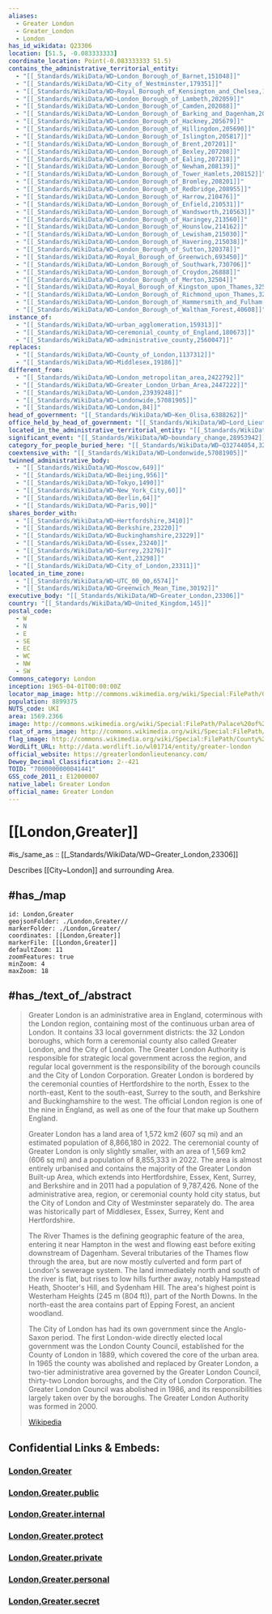 ```yaml
---
aliases:
  - Greater London
  - Greater_London
  - London
has_id_wikidata: Q23306
location: [51.5, -0.083333333] 
coordinate_location: Point(-0.083333333 51.5)
contains_the_administrative_territorial_entity:
  - "[[_Standards/WikiData/WD~London_Borough_of_Barnet,151048]]"
  - "[[_Standards/WikiData/WD~City_of_Westminster,179351]]"
  - "[[_Standards/WikiData/WD~Royal_Borough_of_Kensington_and_Chelsea,188801]]"
  - "[[_Standards/WikiData/WD~London_Borough_of_Lambeth,202059]]"
  - "[[_Standards/WikiData/WD~London_Borough_of_Camden,202088]]"
  - "[[_Standards/WikiData/WD~London_Borough_of_Barking_and_Dagenham,205358]]"
  - "[[_Standards/WikiData/WD~London_Borough_of_Hackney,205679]]"
  - "[[_Standards/WikiData/WD~London_Borough_of_Hillingdon,205690]]"
  - "[[_Standards/WikiData/WD~London_Borough_of_Islington,205817]]"
  - "[[_Standards/WikiData/WD~London_Borough_of_Brent,207201]]"
  - "[[_Standards/WikiData/WD~London_Borough_of_Bexley,207208]]"
  - "[[_Standards/WikiData/WD~London_Borough_of_Ealing,207218]]"
  - "[[_Standards/WikiData/WD~London_Borough_of_Newham,208139]]"
  - "[[_Standards/WikiData/WD~London_Borough_of_Tower_Hamlets,208152]]"
  - "[[_Standards/WikiData/WD~London_Borough_of_Bromley,208201]]"
  - "[[_Standards/WikiData/WD~London_Borough_of_Redbridge,208955]]"
  - "[[_Standards/WikiData/WD~London_Borough_of_Harrow,210476]]"
  - "[[_Standards/WikiData/WD~London_Borough_of_Enfield,210531]]"
  - "[[_Standards/WikiData/WD~London_Borough_of_Wandsworth,210563]]"
  - "[[_Standards/WikiData/WD~London_Borough_of_Haringey,213560]]"
  - "[[_Standards/WikiData/WD~London_Borough_of_Hounslow,214162]]"
  - "[[_Standards/WikiData/WD~London_Borough_of_Lewisham,215030]]"
  - "[[_Standards/WikiData/WD~London_Borough_of_Havering,215038]]"
  - "[[_Standards/WikiData/WD~London_Borough_of_Sutton,320378]]"
  - "[[_Standards/WikiData/WD~Royal_Borough_of_Greenwich,693450]]"
  - "[[_Standards/WikiData/WD~London_Borough_of_Southwark,730706]]"
  - "[[_Standards/WikiData/WD~London_Borough_of_Croydon,26888]]"
  - "[[_Standards/WikiData/WD~London_Borough_of_Merton,32504]]"
  - "[[_Standards/WikiData/WD~Royal_Borough_of_Kingston_upon_Thames,32508]]"
  - "[[_Standards/WikiData/WD~London_Borough_of_Richmond_upon_Thames,32515]]"
  - "[[_Standards/WikiData/WD~London_Borough_of_Hammersmith_and_Fulham,40478]]"
  - "[[_Standards/WikiData/WD~London_Borough_of_Waltham_Forest,40608]]"
instance_of:
  - "[[_Standards/WikiData/WD~urban_agglomeration,159313]]"
  - "[[_Standards/WikiData/WD~ceremonial_county_of_England,180673]]"
  - "[[_Standards/WikiData/WD~administrative_county,2560047]]"
replaces:
  - "[[_Standards/WikiData/WD~County_of_London,1137312]]"
  - "[[_Standards/WikiData/WD~Middlesex,19186]]"
different_from:
  - "[[_Standards/WikiData/WD~London_metropolitan_area,2422792]]"
  - "[[_Standards/WikiData/WD~Greater_London_Urban_Area,2447222]]"
  - "[[_Standards/WikiData/WD~London,23939248]]"
  - "[[_Standards/WikiData/WD~Londonwide,57081905]]"
  - "[[_Standards/WikiData/WD~London,84]]"
head_of_government: "[[_Standards/WikiData/WD~Ken_Olisa,6388262]]"
office_held_by_head_of_government: "[[_Standards/WikiData/WD~Lord_Lieutenant_of_Greater_London,6679587]]"
located_in_the_administrative_territorial_entity: "[[_Standards/WikiData/WD~London,23939248]]"
significant_event: "[[_Standards/WikiData/WD~boundary_change,28953942]]"
category_for_people_buried_here: "[[_Standards/WikiData/WD~Q32744054,32744054]]"
coextensive_with: "[[_Standards/WikiData/WD~Londonwide,57081905]]"
twinned_administrative_body:
  - "[[_Standards/WikiData/WD~Moscow,649]]"
  - "[[_Standards/WikiData/WD~Beijing,956]]"
  - "[[_Standards/WikiData/WD~Tokyo,1490]]"
  - "[[_Standards/WikiData/WD~New_York_City,60]]"
  - "[[_Standards/WikiData/WD~Berlin,64]]"
  - "[[_Standards/WikiData/WD~Paris,90]]"
shares_border_with:
  - "[[_Standards/WikiData/WD~Hertfordshire,3410]]"
  - "[[_Standards/WikiData/WD~Berkshire,23220]]"
  - "[[_Standards/WikiData/WD~Buckinghamshire,23229]]"
  - "[[_Standards/WikiData/WD~Essex,23240]]"
  - "[[_Standards/WikiData/WD~Surrey,23276]]"
  - "[[_Standards/WikiData/WD~Kent,23298]]"
  - "[[_Standards/WikiData/WD~City_of_London,23311]]"
located_in_time_zone:
  - "[[_Standards/WikiData/WD~UTC_00_00,6574]]"
  - "[[_Standards/WikiData/WD~Greenwich_Mean_Time,30192]]"
executive_body: "[[_Standards/WikiData/WD~Greater_London,23306]]"
country: "[[_Standards/WikiData/WD~United_Kingdom,145]]"
postal_code:
  - W
  - N
  - E
  - SE
  - EC
  - WC
  - NW
  - SW
Commons_category: London
inception: 1965-04-01T00:00:00Z
locator_map_image: http://commons.wikimedia.org/wiki/Special:FilePath/Greater%20London%20UK%20locator%20map%202010.svg
population: 8899375
NUTS_code: UKI
area: 1569.2366
image: http://commons.wikimedia.org/wiki/Special:FilePath/Palace%20of%20Westminster%20from%20the%20dome%20on%20Methodist%20Central%20Hall.jpg
coat_of_arms_image: http://commons.wikimedia.org/wiki/Special:FilePath/Arms%20of%20the%20Greater%20London%20Council.svg
flag_image: http://commons.wikimedia.org/wiki/Special:FilePath/County%20Flag%20of%20Greater%20London.svg
WordLift_URL: http://data.wordlift.io/wl01714/entity/greater-london
official_website: https://greaterlondonlieutenancy.com/
Dewey_Decimal_Classification: 2--421
TOID: "7000000000041441"
GSS_code_2011_: E12000007
native_label: Greater London
official_name: Greater London
---
```


# [[London,Greater]] 

#is_/same_as :: [[_Standards/WikiData/WD~Greater_London,23306]]

Describes [[City~London]] and surrounding Area.

## #has_/map 


```leaflet
id: London,Greater
geojsonFolder: ./London,Greater//
markerFolder: ./London,Greater/
coordinates: [[London,Greater]] 
markerFile: [[London,Greater]] 
defaultZoom: 11 
zoomFeatures: true 
minZoom: 4 
maxZoom: 18
```


## #has_/text_of_/abstract 


> Greater London is an administrative area in England, coterminous with the London region, containing most of the continuous urban area of London. It contains 33 local government districts: the 32 London boroughs, which form a ceremonial county also called Greater London, and the City of London. The Greater London Authority is responsible for strategic local government across the region, and regular local government is the responsibility of the borough councils and the City of London Corporation. Greater London is bordered by the ceremonial counties of Hertfordshire to the north, Essex to the north-east, Kent to the south-east, Surrey to the south, and Berkshire and Buckinghamshire to the west. The official London region is one of the nine in England, as well as one of the four that make up Southern England.
>
> Greater London has a land area of 1,572 km2 (607 sq mi) and an estimated population of 8,866,180 in 2022. The ceremonial county of Greater London is only slightly smaller, with an area of 1,569 km2 (606 sq mi) and a population of 8,855,333 in 2022. The area is almost entirely urbanised and contains the majority of the Greater London Built-up Area, which extends into Hertfordshire, Essex, Kent, Surrey, and Berkshire and in 2011 had a population of 9,787,426. None of the administrative area, region, or ceremonial county hold city status, but the City of London and City of Westminster separately do. The area was historically part of Middlesex, Essex, Surrey, Kent and Hertfordshire.
>
> The River Thames is the defining geographic feature of the area, entering it near Hampton in the west and flowing east before exiting downstream of Dagenham. Several tributaries of the Thames flow through the area, but are now mostly culverted and form part of London's sewerage system. The land immediately north and south of the river is flat, but rises to low hills further away, notably Hampstead Heath, Shooter's Hill, and Sydenham Hill. The area's highest point is Westerham Heights (245 m (804 ft)), part of the North Downs. In the north-east the area contains part of Epping Forest, an ancient woodland.
>
> The City of London has had its own government since the Anglo-Saxon period. The first London-wide directly elected local government was the London County Council, established for the County of London in 1889, which covered the core of the urban area. In 1965 the county was abolished and replaced by Greater London, a two-tier administrative area governed by the Greater London Council, thirty-two London boroughs, and the City of London Corporation. The Greater London Council was abolished in 1986, and its responsibilities largely taken over by the boroughs. The Greater London Authority was formed in 2000.
>
> [Wikipedia](https://en.wikipedia.org/wiki/Greater%20London)


## Confidential Links & Embeds: 

### [London,Greater](/_Standards/Earth/Continent/Europe/Europe~North/UK/England/Regions~England/London,Greater.md) 

### [London,Greater.public](/_public/Earth/Continent/Europe/Europe~North/UK/England/Regions~England/London,Greater.public.md) 

### [London,Greater.internal](/_internal/Earth/Continent/Europe/Europe~North/UK/England/Regions~England/London,Greater.internal.md) 

### [London,Greater.protect](/_protect/Earth/Continent/Europe/Europe~North/UK/England/Regions~England/London,Greater.protect.md) 

### [London,Greater.private](/_private/Earth/Continent/Europe/Europe~North/UK/England/Regions~England/London,Greater.private.md) 

### [London,Greater.personal](/_personal/Earth/Continent/Europe/Europe~North/UK/England/Regions~England/London,Greater.personal.md) 

### [London,Greater.secret](/_secret/Earth/Continent/Europe/Europe~North/UK/England/Regions~England/London,Greater.secret.md)

